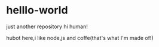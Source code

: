 # helllo-world
just another repository
hi human!

hubot here,i like node,js and coffe(that's what I'm made of!)
